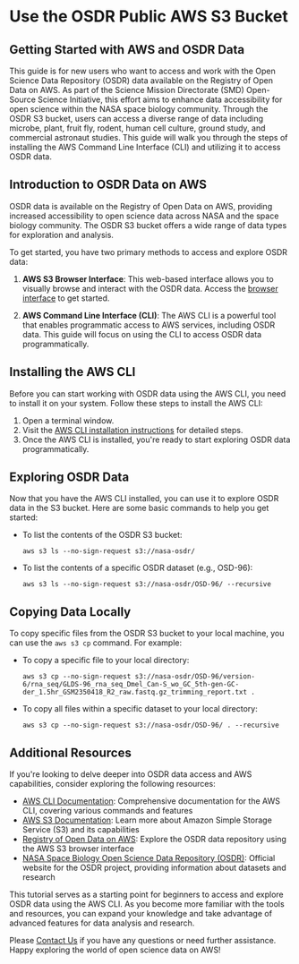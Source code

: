 # Use the OSDR Public AWS S3 Bucket  

## Getting Started with AWS and OSDR Data  

This guide is for new users who want to access and work with the Open Science Data Repository (OSDR) data available on the Registry of Open Data on AWS. As part of the Science Mission Directorate (SMD) Open-Source Science Initiative, this effort aims to enhance data accessibility for open science within the NASA space biology community. Through the OSDR S3 bucket, users can access a diverse range of data including microbe, plant, fruit fly, rodent, human cell culture, ground study, and commercial astronaut studies. This guide will walk you through the steps of installing the AWS Command Line Interface (CLI) and utilizing it to access OSDR data.  

## Introduction to OSDR Data on AWS  

OSDR data is available on the Registry of Open Data on AWS, providing increased accessibility to open science data across NASA and the space biology community. The OSDR S3 bucket offers a wide range of data types for exploration and analysis.  

To get started, you have two primary methods to access and explore OSDR data:  

1. **AWS S3 Browser Interface**: This web-based interface allows you to visually browse and interact with the OSDR data. Access the [browser interface](http://nasa-osdr.s3-website-us-west-2.amazonaws.com/) to get started.  

2. **AWS Command Line Interface (CLI)**: The AWS CLI is a powerful tool that enables programmatic access to AWS services, including OSDR data. This guide will focus on using the CLI to access OSDR data programmatically.  

## Installing the AWS CLI  

Before you can start working with OSDR data using the AWS CLI, you need to install it on your system. Follow these steps to install the AWS CLI:  

1. Open a terminal window.  
2. Visit the [AWS CLI installation instructions](https://docs.aws.amazon.com/cli/latest/userguide/getting-started-install.html) for detailed steps.  
3. Once the AWS CLI is installed, you're ready to start exploring OSDR data programmatically.  

## Exploring OSDR Data  

Now that you have the AWS CLI installed, you can use it to explore OSDR data in the S3 bucket. Here are some basic commands to help you get started:  

- To list the contents of the OSDR S3 bucket:  
  ```
  aws s3 ls --no-sign-request s3://nasa-osdr/
  ```

- To list the contents of a specific OSDR dataset (e.g., OSD-96):  
  ```
  aws s3 ls --no-sign-request s3://nasa-osdr/OSD-96/ --recursive
  ```

## Copying Data Locally  

To copy specific files from the OSDR S3 bucket to your local machine, you can use the `aws s3 cp` command. For example:  

- To copy a specific file to your local directory:  
  ```
  aws s3 cp --no-sign-request s3://nasa-osdr/OSD-96/version-6/rna_seq/GLDS-96_rna_seq_Dmel_Can-S_wo_GC_5th-gen-GC-der_1.5hr_GSM2350418_R2_raw.fastq.gz_trimming_report.txt .
  ```

- To copy all files within a specific dataset to your local directory:  
  ```
  aws s3 cp --no-sign-request s3://nasa-osdr/OSD-96/ . --recursive
  ```

## Additional Resources  

If you're looking to delve deeper into OSDR data access and AWS capabilities, consider exploring the following resources:  

- [AWS CLI Documentation](https://docs.aws.amazon.com/cli/): Comprehensive documentation for the AWS CLI, covering various commands and features  
- [AWS S3 Documentation](https://docs.aws.amazon.com/s3/): Learn more about Amazon Simple Storage Service (S3) and its capabilities  
- [Registry of Open Data on AWS](http://nasa-osdr.s3-website-us-west-2.amazonaws.com/): Explore the OSDR data repository using the AWS S3 browser interface  
- [NASA Space Biology Open Science Data Repository (OSDR)](https://osdr.nasa.gov/): Official website for the OSDR project, providing information about datasets and research  

This tutorial serves as a starting point for beginners to access and explore OSDR data using the AWS CLI. As you become more familiar with the tools and resources, you can expand your knowledge and take advantage of advanced features for data analysis and research.  

Please [Contact Us](mailto:arc-dl-osdr-data@mail.nasa.gov) if you have any questions or need further assistance. Happy exploring the world of open science data on AWS!  
